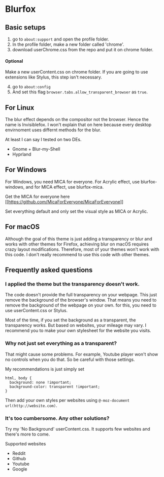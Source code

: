 # Blurfox

## Basic setups

1. go to `about:support` and open the profile folder.
2. In the profile folder, make a new folder called 'chrome'.
3. download userChrome.css from the repo and put it on chrome folder.

#### Optional 
Make a new userContent.css on chrome folder. If you are going to use extensions like Stylus, this step isn't necessary. 

4. go to `about:config`
5. And set this flag `browser.tabs.allow_transparent_browser` as `true`.

## For Linux
The blur effect depends on the compositor not the browser. Hence the name is Invisiblefox. I won't explain that on here because every desktop envirnoment uses differnt methods for the blur. 

At least I can say I tested on two DEs. 
- Gnome + Blur-my-Shell
- Hyprland

## For Windows
For Windows, you need MICA for everyone. For Acrylic effect, use blurfox-windows, and for MICA effect, use blurfox-mica. 

Get the MICA for everyone here 
[[https://github.com/MicaForEveryone/MicaForEveryone]]

Set everything default and only set the visual style as MICA or Acrylic. 

## For macOS
Although the goal of this theme is just adding a transparency or blur and works with other themes for Firefox, achieving blur on macOS requires crazy layout modifications. Therefore, most of your themes won't work with this code. I don't really recommend to use this code with other themes. 

## Frequently asked questions

### I applied the theme but the transparency doesn't work. 
The code doesn't provide the full transparency on your webpage. This just remove the background of the browser's window. That means you need to remove the background of the webpage on your own. for this, you need to use userContent.css or Stylus. 

Most of the time, if you set the background as a transparent, the transparency works. But based on websites, your mileage may vary. 
I recommend you to make your own stylesheet for the website you visits. 

### Why not just set everything as a transparent? 
That might cause some problems. For example, Youtube player won't show no controls when you do that. So be careful with those settings. 

My recommendations is just simply set 

```
html, body {
  background: none !important;
  background-color: transparent !important;
}
```

Then add your own styles per websites using `@-moz-document url(http://website.com)`. 


### It's too cumbersome. Any other solutions?

Try my 'No Background' userContent.css. It supports few websites and there's more to come.

Supported websites
- Reddit
- Github
- Youtube
- Google
